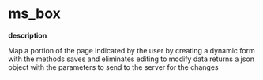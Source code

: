 ms_box
======

__description__

Map a portion of the page indicated by the user by creating a dynamic form
with the methods saves and eliminates editing to modify data
returns a json object with the parameters to send to the server for the changes 
